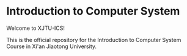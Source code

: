 # Introduction to Computer System

Welcome to XJTU-ICS!

This is the official repository for the Introduction to Computer System Course in Xi'an Jiaotong University.
